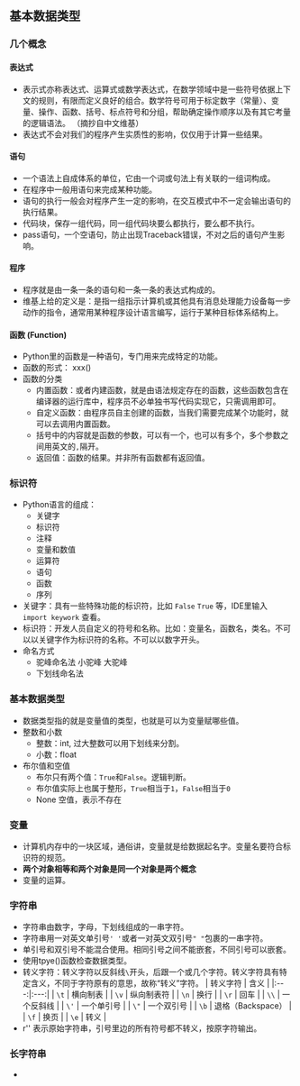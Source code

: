 ## 基本数据类型  
  
### 几个概念  
#### 表达式  
  - 表示式亦称表达式、运算式或数学表达式，在数学领域中是一些符号依据上下文的规则，有限而定义良好的组合。数学符号可用于标定数字（常量）、变量、操作、函数、括号、标点符号和分组，帮助确定操作顺序以及有其它考量的逻辑语法。 （摘抄自中文维基）
  - 表达式不会对我们的程序产生实质性的影响，仅仅用于计算一些结果。
    
#### 语句
  - 一个语法上自成体系的单位，它由一个词或句法上有关联的一组词构成。
  - 在程序中一般用语句来完成某种功能。
  - 语句的执行一般会对程序产生一定的影响，在交互模式中不一定会输出语句的执行结果。
  - 代码块，保存一组代码，同一组代码块要么都执行，要么都不执行。
  - pass语句，一个空语句，防止出现Traceback错误，不对之后的语句产生影响。
      
#### 程序
  - 程序就是由一条一条的语句和一条一条的表达式构成的。
  - 维基上给的定义是：是指一组指示计算机或其他具有消息处理能力设备每一步动作的指令，通常用某种程序设计语言编写，运行于某种目标体系结构上。
      
#### 函数 (Function)
  - Python里的函数是一种语句，专门用来完成特定的功能。
  - 函数的形式： xxx()
  - 函数的分类  
    - 内置函数：或者内建函数，就是由语法规定存在的函数，这些函数包含在编译器的运行库中，程序员不必单独书写代码实现它，只需调用即可。
    - 自定义函数：由程序员自主创建的函数，当我们需要完成某个功能时，就可以去调用内置函数。
    - 括号中的内容就是函数的参数，可以有一个，也可以有多个，多个参数之间用英文的`,`隔开。
    - 返回值：函数的结果。并非所有函数都有返回值。
      
### 标识符  
  - Python语言的组成：
    - 关键字
    - 标识符
    - 注释
    - 变量和数值
    - 运算符
    - 语句
    - 函数
    - 序列
  - 关键字：具有一些特殊功能的标识符，比如 `False` `True` 等，IDE里输入 `import keywork` 查看。  
  - 标识符：开发人员自定义的符号和名称。比如：变量名，函数名，类名。不可以以关键字作为标识符的名称。不可以以数字开头。
  - 命名方式
    - 驼峰命名法 小驼峰 大驼峰
    - 下划线命名法  
     
### 基本数据类型  
  - 数据类型指的就是变量值的类型，也就是可以为变量赋哪些值。
  - 整数和小数
    - 整数：int, 过大整数可以用下划线来分割。
    - 小数：float
  - 布尔值和空值
    - 布尔只有两个值：`True`和`False`。逻辑判断。
    - 布尔值实际上也属于整形，`True`相当于`1`，`False`相当于`0`
    - None 空值，表示不存在
    
### 变量  
  - 计算机内存中的一块区域，通俗讲，变量就是给数据起名字。变量名要符合标识符的规范。
  - **两个对象相等和两个对象是同一个对象是两个概念**
  - 变量的运算。
    
### 字符串
  - 字符串由数字，字母，下划线组成的一串字符。
  - 字符串用一对英文单引号` ' ' `或者一对英文双引号` " " `包裹的一串字符。
  - 单引号和双引号不能混合使用。相同引号之间不能嵌套，不同引号可以嵌套。
  - 使用tpye()函数检查数据类型。
  - 转义字符：转义字符以反斜线`\`开头，后跟一个或几个字符。转义字符具有特定含义，不同于字符原有的意思，故称“转义”字符。
    | 转义字符 | 含义 |
    |:---:|:---:|
    | `\t` | 横向制表 |
    | `\v` | 纵向制表符 |
    | `\n` | 换行 |
    | `\r` | 回车 |
    | `\\` | 一个反斜线 |
    | `\'` | 一个单引号 |
    | `\"` | 一个双引号 |
    | `\b` | 退格（Backspace） |
    | `\f` | 换页 |
    | `\e` | 转义 |
  - r'' 表示原始字符串，引号里边的所有符号都不转义，按原字符输出。
  
### 长字符串
  -
